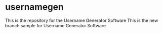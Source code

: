 # usernamegen
This is the repository for the Username Generator Software
This is the new branch sample for Username Generator Software
